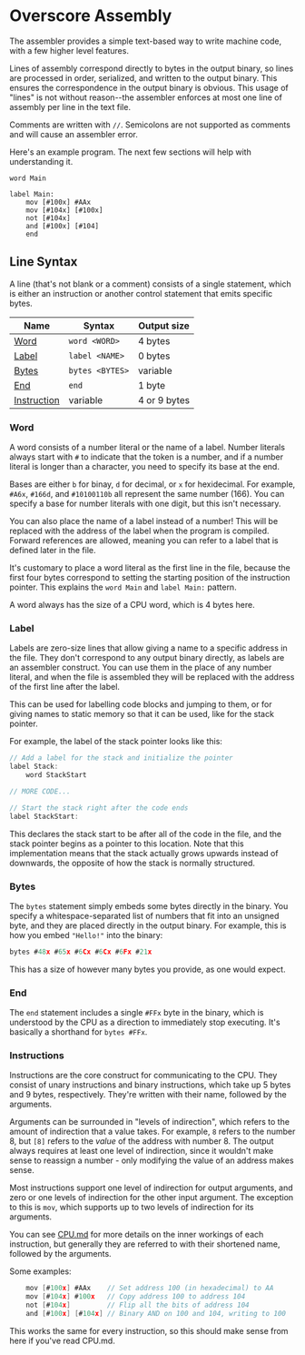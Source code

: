 # Overscore Assembly

The assembler provides a simple text-based way to write machine code, with a few
higher level features.

Lines of assembly correspond directly to bytes in the output binary, so lines
are processed in order, serialized, and written to the output binary. This
ensures the correspondence in the output binary is obvious. This usage of
"lines" is not without reason--the assembler enforces at most one line of
assembly per line in the text file.

Comments are written with `//`. Semicolons are not supported as comments and
will cause an assembler error.

Here's an example program. The next few sections will help with understanding
it.
```
word Main

label Main:
    mov [#100x] #AAx
    mov [#104x] [#100x]
    not [#104x]
    and [#100x] [#104]
    end
```

## Line Syntax

A line (that's not blank or a comment) consists of a single statement, which is
either an instruction or another control statement that emits specific bytes.

| Name                         | Syntax          | Output size  |
|------------------------------|-----------------|--------------|
| [Word](#word)                | `word <WORD>`   | 4 bytes      |
| [Label](#label)              | `label <NAME>`  | 0 bytes      |
| [Bytes](#bytes)              | `bytes <BYTES>` | variable     |
| [End](#end)                  | `end`           | 1 byte       |
| [Instruction](#instructions) | variable        | 4 or 9 bytes |

### Word

A word consists of a number literal or the name of a label. Number literals
always start with `#` to indicate that the token is a number, and if a number
literal is longer than a character, you need to specify its base at the end.

Bases are either `b` for binay, `d` for decimal, or `x` for hexidecimal. For
example, `#A6x`, `#166d`, and `#10100110b` all represent the same number (166).
You can specify a base for number literals with one digit, but this isn't
necessary.

You can also place the name of a label instead of a number! This will be
replaced with the address of the label when the program is compiled. Forward
references are allowed, meaning you can refer to a label that is defined later
in the file.

It's customary to place a word literal as the first line in the file, because
the first four bytes correspond to setting the starting position of the
instruction pointer. This explains the `word Main` and `label Main:` pattern.

A word always has the size of a CPU word, which is 4 bytes here.

### Label

Labels are zero-size lines that allow giving a name to a specific address in the
file. They don't correspond to any output binary directly, as labels are an
assembler construct. You can use them in the place of any number literal, and
when the file is assembled they will be replaced with the address of the first
line after the label.

This can be used for labelling code blocks and jumping to them, or for giving
names to static memory so that it can be used, like for the stack pointer.

For example, the label of the stack pointer looks like this:

```c
// Add a label for the stack and initialize the pointer
label Stack:
    word StackStart

// MORE CODE...

// Start the stack right after the code ends
label StackStart:
```

This declares the stack start to be after all of the code in the file, and the
stack pointer begins as a pointer to this location. Note that this
implementation means that the stack actually grows upwards instead of downwards,
the opposite of how the stack is normally structured.

### Bytes

The `bytes` statement simply embeds some bytes directly in the binary. You
specify a whitespace-separated list of numbers that fit into an unsigned byte,
and they are placed directly in the output binary. For example, this is how you
embed `"Hello!"` into the binary:

```c
bytes #48x #65x #6Cx #6Cx #6Fx #21x
```

This has a size of however many bytes you provide, as one would expect.

### End

The `end` statement includes a single `#FFx` byte in the binary, which is
understood by the CPU as a direction to immediately stop executing. It's
basically a shorthand for `bytes #FFx`.

### Instructions

Instructions are the core construct for communicating to the CPU. They consist
of unary instructions and binary instructions, which take up 5 bytes and 9
bytes, respectively. They're written with their name, followed by the arguments.

Arguments can be surrounded in "levels of indirection", which refers to the
amount of indirection that a value takes. For example, `8` refers to the number
8, but `[8]` refers to the *value* of the address with number 8. The output
always requires at least one level of indirection, since it wouldn't make sense
to reassign a number - only modifying the value of an address makes sense.

Most instructions support one level of indirection for output arguments, and
zero or one levels of indirection for the other input argument. The exception to
this is `mov`, which supports up to two levels of indirection for its arguments.

You can see [CPU.md](CPU.md) for more details on the inner workings of each
instruction, but generally they are referred to with their shortened name,
followed by the arguments.

Some examples:
```c
    mov [#100x] #AAx    // Set address 100 (in hexadecimal) to AA
    mov [#104x] #100x   // Copy address 100 to address 104
    not [#104x]         // Flip all the bits of address 104
    and [#100x] [#104x] // Binary AND on 100 and 104, writing to 100
```

This works the same for every instruction, so this should make sense from here
if you've read CPU.md.


